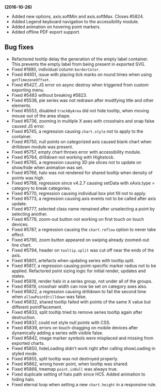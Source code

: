 **(2016-10-26)**
        
- Added new options, axis.softMin and axis.softMax. Closes #5824.
- Added Legend keyboard navigation to the accessibility module.
- Added animation on hovering point markers.
- Added offline PDF export support.

## Bug fixes 
- Refactored tooltip delay the generation of the empty label container. This prevents the empty label from being present in exported SVG.
- Fixed #1880, individual column `borderColor`.
- Fixed #4951, issue with placing tick marks on round times when using `getTimezoneOffset`.
- Fixed #5427, JS error on async destroy when triggered from custom exporting menu.
- Fixed #5483 without breaking #5823.
- Fixed #5538, pie series was not redrawn after modifying title and other elements.
- Fixed #5553, disabled `trackByArea` did not hide tooltip, when moving mouse out of the area shape.
- Fixed #5736, zooming in multiple X axes with crosshairs and snap false caused JS error.
- Fixed #5745, a regression causing `chart.style` not to apply to the container.
- Fixed #5750, null points on categorized axis caused blank chart when drilldown module was present.
- Fixed #5757, empty chart throws error with accessibility module.
- Fixed #5764, drilldown not working with Highstock.
- Fixed #5765, a regression causing 3D pie slices not to update on show/hide when animation was set.
- Fixed #5766, halo was not rendered for shared tooltip when density of points was high.
- Fixed #5768, regression since v4.2.7 causing setData with xAxis.type = category to break categories.
- Fixed #5770, regression causing individual box plot fill not to apply.
- Fixed #5773, a regression causing axis events not to be called after axis update.
- Fixed #5777, selected class name remained after unselecting a point by selecting another.
- Fixed #5779, zoom-out button not working on first touch on touch devices.
- Fixed #5787, a regression causing the `chart.reflow` option to never take effect.
- Fixed #5790, zoom button appeared on swiping already zoomed-out line chart.
- Fixed #5794, header on `tooltip.split` was cut off near the ends of the axis.
- Fixed #5801, artefacts when updating series with tooltip.split.
- Fixed #5817, a regression causing point-specific marker radius not to be applied. Refactored point sizing logic for initial render, updates and states.
- Fixed #5818, render halo in a series group, not under all of the groups.
- Fixed #5819, crosshair width can now be set on category axes also.
- Fixed #5822, a regression causing drilldown to fail the second time when `allowPointDrilldown` was false.
- Fixed #5832, shared tooltip failed with points of the same X value but different pointPlacement.
- Fixed #5833, split tooltip tried to remove series tooltip again after destruction.
- Fixed #5837, could not style null points with CSS.
- Fixed #5839, errors on touch-dragging on mobile devices after dynamically adding a series with visible false.
- Fixed #5842, image marker symbols were misplaced and missing from exported charts.
- Fixed #5850, hideLoading didn't work right after calling showLoading in styled mode.
- Fixed #5855, split tooltip was not destroyed properly.
- Fixed #5862, wrong hover point, when tooltip was shared.
- Fixed #5866, treemap `point.isNull` was always true.
- Fixed duplicate setting of halo path since HC5. Added animation to hiding halo.
- Fixed eternal loop when setting a new `chart.height` in a responsive rule.